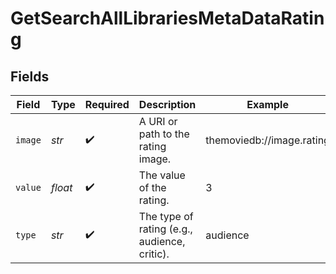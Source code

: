 # GetSearchAllLibrariesMetaDataRating


## Fields

| Field                                        | Type                                         | Required                                     | Description                                  | Example                                      |
| -------------------------------------------- | -------------------------------------------- | -------------------------------------------- | -------------------------------------------- | -------------------------------------------- |
| `image`                                      | *str*                                        | :heavy_check_mark:                           | A URI or path to the rating image.           | themoviedb://image.rating                    |
| `value`                                      | *float*                                      | :heavy_check_mark:                           | The value of the rating.                     | 3                                            |
| `type`                                       | *str*                                        | :heavy_check_mark:                           | The type of rating (e.g., audience, critic). | audience                                     |